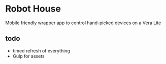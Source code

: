 # Robot House

Mobile friendly wrapper app to control hand-picked 
devices on a Vera Lite

## todo

* timed refresh of everything
* Gulp for assets